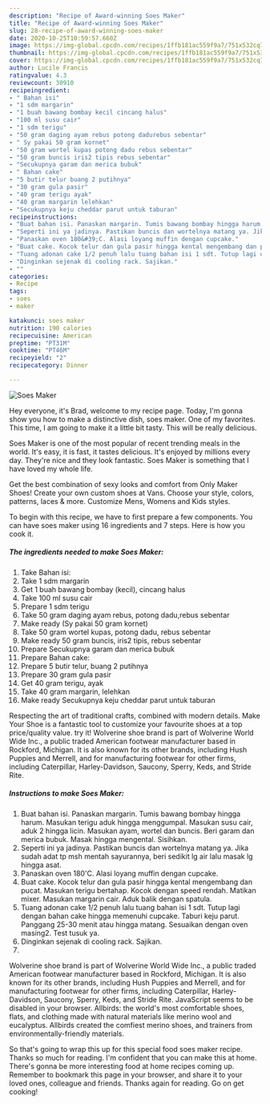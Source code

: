 ```yaml
---
description: "Recipe of Award-winning Soes Maker"
title: "Recipe of Award-winning Soes Maker"
slug: 28-recipe-of-award-winning-soes-maker
date: 2020-10-25T10:59:57.660Z
image: https://img-global.cpcdn.com/recipes/1ffb181ac559f9a7/751x532cq70/soes-maker-foto-resep-utama.jpg
thumbnail: https://img-global.cpcdn.com/recipes/1ffb181ac559f9a7/751x532cq70/soes-maker-foto-resep-utama.jpg
cover: https://img-global.cpcdn.com/recipes/1ffb181ac559f9a7/751x532cq70/soes-maker-foto-resep-utama.jpg
author: Lucile Francis
ratingvalue: 4.3
reviewcount: 30910
recipeingredient:
- " Bahan isi"
- "1 sdm margarin"
- "1 buah bawang bombay kecil cincang halus"
- "100 ml susu cair"
- "1 sdm terigu"
- "50 gram daging ayam rebus potong dadurebus sebentar"
- " Sy pakai 50 gram kornet"
- "50 gram wortel kupas potong dadu rebus sebentar"
- "50 gram buncis iris2 tipis rebus sebentar"
- "Secukupnya garam dan merica bubuk"
- " Bahan cake"
- "5 butir telur buang 2 putihnya"
- "30 gram gula pasir"
- "40 gram terigu ayak"
- "40 gram margarin lelehkan"
- "Secukupnya keju cheddar parut untuk taburan"
recipeinstructions:
- "Buat bahan isi. Panaskan margarin. Tumis bawang bombay hingga harum. Masukan terigu aduk hingga menggumpal. Masukan susu cair, aduk 2 hingga licin. Masukan ayam, wortel dan buncis. Beri garam dan merica bubuk. Masak hingga mengental. Sisihkan."
- "Seperti ini ya jadinya. Pastikan buncis dan wortelnya matang ya. Jika sudah adat tp msh mentah sayurannya, beri sedikit lg air lalu masak lg hingga asat."
- "Panaskan oven 180&#39;C. Alasi loyang muffin dengan cupcake."
- "Buat cake. Kocok telur dan gula pasir hingga kental mengembang dan pucat. Masukan terigu bertahap. Kocok dengan speed rendah. Matikan mixer. Masukan margarin cair. Aduk balik dengan spatula."
- "Tuang adonan cake 1/2 penuh lalu tuang bahan isi 1 sdt. Tutup lagi dengan bahan cake hingga memenuhi cupcake. Taburi keju parut. Panggang 25-30 menit atau hingga matang. Sesuaikan dengan oven masing2. Test tusuk ya."
- "Dinginkan sejenak di cooling rack. Sajikan."
- ""
categories:
- Recipe
tags:
- soes
- maker

katakunci: soes maker 
nutrition: 190 calories
recipecuisine: American
preptime: "PT31M"
cooktime: "PT46M"
recipeyield: "2"
recipecategory: Dinner

---
```



![Soes Maker](https://img-global.cpcdn.com/recipes/1ffb181ac559f9a7/751x532cq70/soes-maker-foto-resep-utama.jpg)

Hey everyone, it's Brad, welcome to my recipe page. Today, I'm gonna show you how to make a distinctive dish, soes maker. One of my favorites. This time, I am going to make it a little bit tasty. This will be really delicious.

Soes Maker is one of the most popular of recent trending meals in the world. It's easy, it is fast, it tastes delicious. It's enjoyed by millions every day. They're nice and they look fantastic. Soes Maker is something that I have loved my whole life.

Get the best combination of sexy looks and comfort from Only Maker Shoes! Create your own custom shoes at Vans. Choose your style, colors, patterns, laces &amp; more. Customize Mens, Womens and Kids styles.


To begin with this recipe, we have to first prepare a few components. You can have soes maker using 16 ingredients and 7 steps. Here is how you cook it.

<!--inarticleads1-->

##### The ingredients needed to make Soes Maker:

1. Take  Bahan isi:
1. Take 1 sdm margarin
1. Get 1 buah bawang bombay (kecil), cincang halus
1. Take 100 ml susu cair
1. Prepare 1 sdm terigu
1. Take 50 gram daging ayam rebus, potong dadu,rebus sebentar
1. Make ready  (Sy pakai 50 gram kornet)
1. Take 50 gram wortel kupas, potong dadu, rebus sebentar
1. Make ready 50 gram buncis, iris2 tipis, rebus sebentar
1. Prepare Secukupnya garam dan merica bubuk
1. Prepare  Bahan cake:
1. Prepare 5 butir telur, buang 2 putihnya
1. Prepare 30 gram gula pasir
1. Get 40 gram terigu, ayak
1. Take 40 gram margarin, lelehkan
1. Make ready Secukupnya keju cheddar parut untuk taburan


Respecting the art of traditional crafts, combined with modern details. Make Your Shoe is a fantastic tool to customize your favourite shoes at a top price/quality value. try it! Wolverine shoe brand is part of Wolverine World Wide Inc., a public traded American footwear manufacturer based in Rockford, Michigan. It is also known for its other brands, including Hush Puppies and Merrell, and for manufacturing footwear for other firms, including Caterpillar, Harley-Davidson, Saucony, Sperry, Keds, and Stride Rite. 

<!--inarticleads2-->

##### Instructions to make Soes Maker:

1. Buat bahan isi. Panaskan margarin. Tumis bawang bombay hingga harum. Masukan terigu aduk hingga menggumpal. Masukan susu cair, aduk 2 hingga licin. Masukan ayam, wortel dan buncis. Beri garam dan merica bubuk. Masak hingga mengental. Sisihkan.
1. Seperti ini ya jadinya. Pastikan buncis dan wortelnya matang ya. Jika sudah adat tp msh mentah sayurannya, beri sedikit lg air lalu masak lg hingga asat.
1. Panaskan oven 180&#39;C. Alasi loyang muffin dengan cupcake.
1. Buat cake. Kocok telur dan gula pasir hingga kental mengembang dan pucat. Masukan terigu bertahap. Kocok dengan speed rendah. Matikan mixer. Masukan margarin cair. Aduk balik dengan spatula.
1. Tuang adonan cake 1/2 penuh lalu tuang bahan isi 1 sdt. Tutup lagi dengan bahan cake hingga memenuhi cupcake. Taburi keju parut. Panggang 25-30 menit atau hingga matang. Sesuaikan dengan oven masing2. Test tusuk ya.
1. Dinginkan sejenak di cooling rack. Sajikan.
1. 


Wolverine shoe brand is part of Wolverine World Wide Inc., a public traded American footwear manufacturer based in Rockford, Michigan. It is also known for its other brands, including Hush Puppies and Merrell, and for manufacturing footwear for other firms, including Caterpillar, Harley-Davidson, Saucony, Sperry, Keds, and Stride Rite. JavaScript seems to be disabled in your browser. Allbirds: the world&#39;s most comfortable shoes, flats, and clothing made with natural materials like merino wool and eucalyptus. Allbirds created the comfiest merino shoes, and trainers from environmentally-friendly materials. 

So that's going to wrap this up for this special food soes maker recipe. Thanks so much for reading. I'm confident that you can make this at home. There's gonna be more interesting food at home recipes coming up. Remember to bookmark this page in your browser, and share it to your loved ones, colleague and friends. Thanks again for reading. Go on get cooking!
